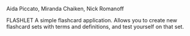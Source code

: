 Aida Piccato, Miranda Chaiken, Nick Romanoff

FLASHLET
A simple flashcard application. Allows you to create new flashcard sets with terms and definitions, and test yourself on that set. 